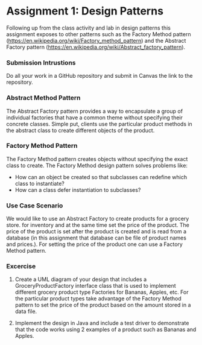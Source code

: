 # Assignment 1: Design Patterns 
Following up from the class activity and lab in design patterns this assignment exposes to other patterns such as the Factory Method pattern (https://en.wikipedia.org/wiki/Factory_method_pattern) and the Abstract Factory pattern (https://en.wikipedia.org/wiki/Abstract_factory_pattern). 


### Submission Intrustions
Do all your work in a GitHub repository and submit in Canvas the link to the repository. 

### Abstract Method Pattern
The Abstract Factory pattern provides a way to encapsulate a group of individual factories that have 
a common theme without specifying their concrete classes. Simple put, clients use the particular 
product methods in the abstract class to create different objects of the product.  


### Factory Method Pattern
The Factory Method pattern creates objects without specifying the exact class to create. The Factory 
Method design pattern solves problems like: 
* How can an object be created so that subclasses can redefine which class to instantiate? 
* How can a class defer instantiation to subclasses? 

### Use Case Scenario
We would like to use an Abstract Factory to create products for a grocery store. for inventory and at 
the same time set the price of the product. The price of the product is set after the product is created 
and is read from a database (in this assignment that database can be file of product names and 
prices.). For setting the price of the product one can use a Factory Method pattern. 


### Excercise
1. Create a UML diagram of your design that includes a GroceryProductFactory interface class 
that is used to implement different grocery product type Factories for Bananas, Apples, etc. 
For the particular product types take advantage of the Factory Method pattern to set the price 
of the product based on the amount stored in a data file.  


2. Implement the design in Java and include a test driver to demonstrate that the code works 
using 2 examples of a product such as Bananas and Apples. 
